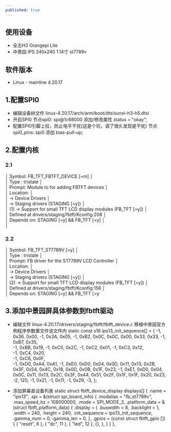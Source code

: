 ```yaml
---
published: true
---
```

## 使用设备
- 全志H3 Orangepi Lite
- 中景园 IPS 240x240 1.14寸 st7789v

## 软件版本
- Linux - mainline 4.20.17

## 1.配置SPI0
- 编辑设备树文件 linux-4.20.17/arch/arm/boot/dts/sunxi-h3-h5.dtsi
- 开启SPI0 节点spi0: spi@1c68000 添加/修改属性 status = "okay";
- 配置SPI0引脚上拉，防止电平干扰(这是个坑，调了很久发现是干扰) 节点spi0_pins: spi0 添加 bias-pull-up;

## 2.配置内核
### 2.1
  │ Symbol: FB_TFT_FBTFT_DEVICE [=m]                                        │  
  │ Type  : tristate                                                        │  
  │ Prompt: Module to for adding FBTFT devices                              │  
  │   Location:                                                             │  
  │     -> Device Drivers                                                   │  
  │       -> Staging drivers (STAGING [=y])                                 │  
  │ (1)     -> Support for small TFT LCD display modules (FB_TFT [=y])      │  
  │   Defined at drivers/staging/fbtft/Kconfig:208                          │  
  │   Depends on: STAGING [=y] && FB_TFT [=y]                               │  
  │                                                   
### 2.2
  │ Symbol: FB_TFT_ST7789V [=y]                                             │  
  │ Type  : tristate                                                        │  
  │ Prompt: FB driver for the ST7789V LCD Controller                        │  
  │   Location:                                                             │  
  │     -> Device Drivers                                                   │  
  │       -> Staging drivers (STAGING [=y])                                 │  
  │ (2)     -> Support for small TFT LCD display modules (FB_TFT [=y])      │  
  │   Defined at drivers/staging/fbtft/Kconfig:156                          │  
  │   Depends on: STAGING [=y] && FB_TFT [=y

## 3.添加中景园屏具体参数到fbtft驱动
- 编辑文件 linux-4.20.17/drivers/staging/fbtft/fbtft_device.c
移植中景园官方例程序参数置文件该文件内
static const s16 ips13_init_sequence[] = {
	-1, 0x36, 0x00,
	-1, 0x3A, 0x05,
	-1, 0xB2, 0x0C, 0x0C, 0x00, 0x33, 0x33, 
	-1, 0xB7, 0x35,  
	-1, 0xBB, 0x19,
	-1, 0xC0, 0x2C,
	-1, 0xC2, 0x01,
	-1, 0xC3, 0x12,   
	-1, 0xC4, 0x20,  
	-1, 0xC6, 0x0F,    
	-1, 0xD0, 0xA4, 0xA1,
	-1, 0xE0, 0xD0, 0x04, 0x0D, 0x11, 0x13, 0x2B, 0x3F, 0x54, 0x4C, 0x18, 0x0D, 0x0B, 0x1F, 0x23,
	-1, 0xE1, 0xD0, 0x04, 0x0C, 0x11, 0x13, 0x2C, 0x3F, 0x44, 0x51, 0x2F, 0x1F, 0x1F, 0x20, 0x23,
	-2, 120,
	-1, 0x21, 
	-1, 0x11, 
	-1, 0x29, 
	-3,
};

- 添加屏幕直设备列表 static struct fbtft_device_display displays[]
{
		.name = "ips13",
		.spi = &(struct spi_board_info) {
			.modalias = "fb_st7789v",
			.max_speed_hz = 108000000,
			.mode = SPI_MODE_3,
			.platform_data = &(struct fbtft_platform_data) {
				.display = {
					.buswidth = 8,
					.backlight = 1,
					.width = 240,
					.height = 240,
					.init_sequence = ips13_init_sequence,
					.gamma_num = 0,
					.gamma_len = 0,
				},
				.gpios = (const struct fbtft_gpio []) {
					{ "reset", 6 },
					{ "dc", 11 },
					{ "led", 12 },
					{},
				},
			}
		}
	},
